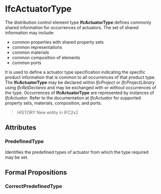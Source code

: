 # IfcActuatorType

The distribution control element type **IfcActuatorType** defines commonly shared information for occurrences of actuators. The set of shared information may include:

* common properties with shared property sets
* common representations
* common materials
* common composition of elements
* common ports

It is used to define a actuator type specification indicating the specific product information that is common to all occurrences of that product type. The **IfcActuatorType** may be declared within _IfcProject_ or _IfcProjectLibrary_ using _IfcRelDeclares_ and may be exchanged with or without occurrences of the type. Occurrences of **IfcActuatorType** are represented by instances of _IfcActuator_. Refer to the documentation at _IfcActuator_ for supported property sets, materials, composition, and ports.

> HISTORY  New entity in IFC2x2

## Attributes

### PredefinedType
Identifies the predefined types of actuator from which the type required may be set.

## Formal Propositions

### CorrectPredefinedType

